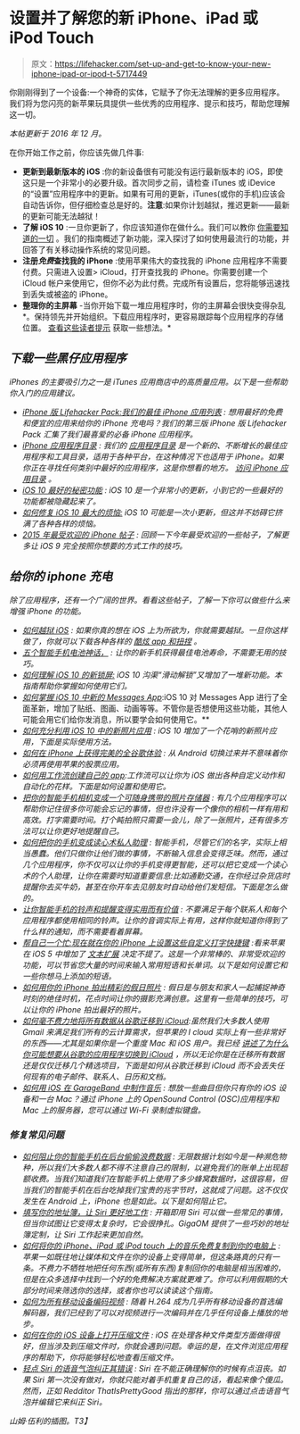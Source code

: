 # 设置并了解您的新 iPhone、iPad 或 iPod Touch

> 原文：<https://lifehacker.com/set-up-and-get-to-know-your-new-iphone-ipad-or-ipod-t-5717449>

你刚刚得到了一个设备:一个神奇的实体，它赋予了你无法理解的更多应用程序。我们将为您闪亮的新苹果玩具提供一些优秀的应用程序、提示和技巧，帮助您理解这一切。



*本帖更新于 2016 年 12 月。*

在你开始工作之前，你应该先做几件事:

*   **更新到最新版本的 iOS** :你的新设备很有可能没有运行最新版本的 iOS，即使这只是一个非常小的必要升级。首次同步之前，请检查 iTunes 或 iDevice 的“设置”应用程序中的更新。如果有可用的更新，iTunes(或你的手机)应该会自动告诉你，但仔细检查总是好的。**注意**:如果你计划越狱，推迟更新——最新的更新可能无法越狱！
*   **了解 iOS 10** :一旦你更新了，你应该知道你在做什么。我们可以教你 [你需要知道的一切](http://lifehacker.com/all-the-new-features-in-ios-10-in-two-minutes-1786554385) 。我们的指南概述了新功能，深入探讨了如何使用最流行的功能，并回答了有关移动操作系统的常见问题。
*   **注册*免费*查找我的 iPhone** :使用苹果伟大的查找我的 iPhone 应用程序不需要付费。只需进入设置> iCloud，打开查找我的 iPhone。你需要创建一个 iCloud 帐户来使用它，但你不必为此付费。完成所有设置后，您将能够迅速找到丢失或被盗的 iPhone。
*   **整理你的主屏幕** -当你开始下载一堆应用程序时，你的主屏幕会很快变得杂乱*。保持领先并开始组织。下载应用程序时，更容易跟踪每个应用程序的存储位置。 [查看这些读者提示](http://lifehacker.com/how-do-you-organize-your-smartphones-home-screen-5715135) 获取一些想法。*

## *下载一些黑仔应用程序*

*iPhones 的主要吸引力之一是 iTunes 应用商店中的高质量应用。以下是一些帮助你入门的应用建议。*

*   *[iPhone 版 Lifehacker Pack:我们的最佳 iPhone 应用列表](http://lifehacker.com/lifehacker-pack-for-iphone-2013-our-list-of-the-best-i-804543677) : *想用最好的免费和便宜的应用来给你的 iPhone 充电吗？我们的第三版 iPhone 版 Lifehacker Pack 汇集了我们最喜爱的必备 iPhone 应用程序。**
*   *[iPhone 应用程序目录](http://lifehacker.com/apps/iphone) : *我们的* [*应用程序目录*](http://lifehacker.com/appdirectory) *是一个新的、不断增长的最佳应用程序和工具目录，适用于各种平台，在这种情况下也适用于 iPhone。如果你正在寻找任何类别中最好的应用程序，这是你想看的地方。* [*访问 iPhone 应用目录*](http://lifehacker.com/apps/iphone) *。**
*   *[iOS 10 最好的秘密功能](http://lifehacker.com/top-10-secret-features-in-ios-10-1786630631) : *iOS 10 是一个非常小的更新，小到它的一些最好的功能都被隐藏起来了。**
*   *[如何修复 iOS 10 最大的烦恼:](http://lifehacker.com/how-to-fix-ios-10s-biggest-annoyances-1786590906) *iOS 10 可能是一次小更新，但这并不妨碍它挤满了各种各样的烦恼。**
*   *[2015 年最受欢迎的 iPhone 帖子](http://lifehacker.com/preview/most-popular-ios-downloads-and-posts-of-2015-1748730287) : *回顾一下今年最受欢迎的一些帖子，了解更多让 iOS 9 完全按照你想要的方式工作的技巧。**

## *给你的 iphone 充电*

*除了应用程序，还有一个广阔的世界。看看这些帖子，了解一下你可以做些什么来增强 iPhone 的功能。*

*   *[如何越狱 iOS](http://lifehacker.com/how-to-jailbreak-your-iphone-the-always-up-to-date-gui-5771943) : *如果你真的想在 iOS 上为所欲为，你就需要越狱。一旦你这样做了，你就可以下载各种各样的* [*酷炫 app 和扭捏*](http://lifehacker.com/the-best-jailbreak-apps-and-tweaks-for-ios-9-1737927710) *。**
*   *[五个智能手机电池神话，](http://lifehacker.com/smartphone-battery-myths-explained-1735327089) : *让你的新手机获得最佳电池寿命，不需要无用的技巧。**
*   *[如何理解 iOS 10 的新锁屏:](http://lifehacker.com/how-to-make-sense-of-ios-10s-new-lock-screen-1786541529) *iOS 10 沟渠“滑动解锁”又增加了一堆新功能。本指南帮助你掌握如何使用它们。**
*   *[如何掌握 iOS 10 中新的 Messages App](http://lifehacker.com/how-to-master-the-new-messages-app-in-ios-10-1786543589)*:iOS 10 对 Messages App 进行了全面革新，增加了贴纸、图画、动画等等。不管你是否想使用这些功能，其他人可能会用它们给你发消息，所以要学会如何使用它。**
*   *[如何充分利用 iOS 10 中的新照片应用](http://lifehacker.com/how-to-get-the-most-out-of-the-new-photos-app-in-ios-10-1786594785) *: iOS 10 增加了一个花哨的新照片应用，下面是实际使用方法。**
*   *[如何在 iPhone 上获得完美的全谷歌体验](http://lifehacker.com/how-to-get-a-perfect-all-google-experience-on-the-iphon-1740638647) : *从 Android 切换过来并不意味着你必须再使用苹果的股票应用。**
*   *[如何用工作流创建自己的 app](http://lifehacker.com/how-to-create-your-own-ios-apps-and-extensions-with-wor-1672952936#_ga=1.68380569.968941705.1436971740):*工作流可以让你为 iOS 做出各种自定义动作和自动化的花样。下面是如何设置和使用它。**
*   *[把你的智能手机相机变成一个可随身携带的照片存储器](http://lifehacker.com/turn-your-smartphone-camera-into-a-pocketable-photograp-5955077) : *有几个应用程序可以帮助你记住很多你可能会忘记的事情，但也许没有一个像你的相机一样有用和高效。打字需要时间。打个盹拍照只需要一会儿，除了一张照片，还有很多方法可以让你更好地提醒自己。**
*   *[如何把你的手机变成读心术私人助理](https://lifehacker.com/how-to-turn-your-phone-into-a-mind-reading-personal-ass-5950162) : *智能手机，尽管它们的名字，实际上相当愚蠢。他们只做你让他们做的事情，不断输入信息会变得乏味。然而，通过几个应用程序，你不仅可以让你的手机变得更智能，还可以把它变成一个读心术的个人助理，让你在需要时知道重要信息:比如通勤交通，在你经过杂货店时提醒你去买牛奶，甚至在你开车去见朋友时自动给他们发短信。下面是怎么做的。**
*   *[让你智能手机的铃声和提醒变得实用而有价值](http://lifehacker.com/how-can-i-make-my-smartphones-ringtones-and-alerts-actu-5946268) : *不要满足于每个联系人和每个应用程序都使用相同的铃声。让你的音调实际上有用，这样你就知道你得到了什么样的通知，而不需要看着屏幕。**
*   *[帮自己一个忙:*现在就在你的 iPhone 上设置这些自定义打字快捷键*](https://lifehacker.com/do-yourself-a-favor-set-up-these-custom-typing-shortcu-5849229) *:看来苹果在 iOS 5 中增加了* [*文本扩展*](http://lifehacker.com/how-to-use-text-expansion-to-save-yourself-hours-of-typ-5611210) *决定不提了。这是一个非常棒的、非常受欢迎的功能，可以节省您大量的时间来输入常用短语和长单词。以下是如何设置它和一些你想马上添加的短语。**
*   *[如何用你的 iPhone 拍出精彩的假日照片](http://lifehacker.com/how-to-take-great-holiday-photos-with-your-iphone-5870709) : *假日是与朋友和家人一起捕捉神奇时刻的绝佳时机，花点时间让你的摄影充满创意。这里有一些简单的技巧，可以让你的 iPhone 拍出最好的照片。**
*   *[如何毫不费力地将所有数据从谷歌迁移到 iCloud](http://lifehacker.com/how-to-migrate-all-your-data-to-icloud-from-google-with-5850859):*虽然我们大多数人使用 Gmail 来满足我们所有的云计算需求，但苹果的 I cloud 实际上有一些非常好的东西——尤其是如果你是一个重度 Mac 和 iOS 用户。我已经* [*讲述了为什么你可能想要从谷歌的应用程序切换到 iCloud*](http://lifehacker.com/should-i-switch-to-icloud-from-google-5850516) *，所以无论你是在迁移所有数据还是仅仅迁移几个精选项目，下面是如何从谷歌迁移到 iCloud 而不会丢失任何现有的电子邮件、联系人、日历和文档。** 
*   *[如何用 iOS 在 GarageBand 中制作音乐](http://lifehacker.com/how-to-make-music-in-garageband-with-ios-5680278) : *想放一些曲目但你只有你的 iOS 设备和一台 Mac？通过 iPhone 上的 OpenSound Control (OSC)应用程序和 Mac 上的服务器，您可以通过 Wi-Fi 录制虚拟键盘。**

### *修复常见问题*

*   *[如何阻止你的智能手机在后台偷偷浪费数据](http://lifehacker.com/how-to-stop-your-smartphone-from-secretly-wasting-data-5957947) : *无限数据计划如今是一种濒危物种，所以我们大多数人都不得不注意自己的限制，以避免我们的账单上出现超额收费。当我们知道我们在智能手机上使用了多少蜂窝数据时，这很容易，但当我们的智能手机在后台吃掉我们宝贵的兆字节时，这就成了问题。这不仅仅发生在 Android 上，iPhone 也是如此。以下是如何阻止它。**
*   *[填写你的地址簿，让 Siri 更好地工作](http://lifehacker.com/fill-out-your-address-book-to-make-siri-work-better-5870756) : *开箱即用 Siri 可以做一些常见的事情，但当你试图让它变得太复杂时，它会很挣扎。GigaOM 提供了一些巧妙的地址簿定制，让 Siri 工作起来更加自然。**
*   *[如何将你的 iPhone、iPad 或 iPod touch 上的音乐免费复制到你的电脑上](http://lifehacker.com/how-to-copy-music-from-your-iphone-ipad-or-ipod-touch-5869827) : *苹果一如既往地让媒体和文件在你的设备上变得简单，但这条路真的只有一条。不费力不牺牲地把任何东西(或所有东西)复制回你的电脑是相当困难的，但是在众多选择中找到一个好的免费解决方案就更难了。你可以利用假期的大部分时间来筛选你的选择，或者你也可以读读这个指南。**
*   *[如何为所有移动设备编码视频](http://lifehacker.com/how-to-encode-video-for-all-your-mobile-devices-5653287) : *随着 H.264 成为几乎所有移动设备的首选编解码器，我们已经到了可以对视频进行一次编码并在几乎任何设备上播放的地步。**
*   *[如何在你的 iOS 设备上打开压缩文件](http://lifehacker.com/how-to-open-compressed-files-on-your-ios-device-5653210) : *iOS 在处理各种文件类型方面做得很好，但当涉及到压缩文件时，你就会遇到问题。幸运的是，在文件浏览应用程序的帮助下，你将能够轻松地查看压缩文件。**
*   *[轻点 Siri 的语音气泡纠正其错误](http://lifehacker.com/tap-siris-speech-bubble-to-correct-its-mistakes-505505676) : *Siri 在不能正确理解你的时候有点沮丧。如果 Siri 第一次没有做对，你就只能对着手机重复自己的话，看起来像个傻瓜。然而，正如 Redditor ThatIsPrettyGood 指出的那样，你可以通过点击语音气泡并编辑它来纠正 Siri。**

*山姆·伍利的插图。T3】*